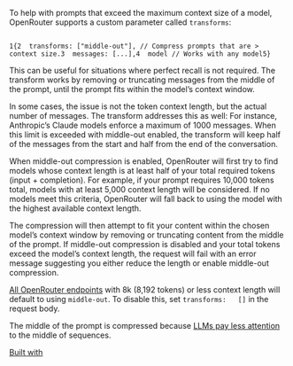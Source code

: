 To help with prompts that exceed the maximum context size of a model, OpenRouter supports a custom parameter called `transforms`:

```code-block text-sm

1{2  transforms: ["middle-out"], // Compress prompts that are > context size.3  messages: [...],4  model // Works with any model5}
```

This can be useful for situations where perfect recall is not required. The transform works by removing or truncating messages from the middle of the prompt, until the prompt fits within the model’s context window.

In some cases, the issue is not the token context length, but the actual number of messages. The transform addresses this as well: For instance, Anthropic’s Claude models enforce a maximum of 1000 messages. When this limit is exceeded with middle-out enabled, the transform will keep half of the messages from the start and half from the end of the conversation.

When middle-out compression is enabled, OpenRouter will first try to find models whose context length is at least half of your total required tokens (input + completion). For example, if your prompt requires 10,000 tokens total, models with at least 5,000 context length will be considered. If no models meet this criteria, OpenRouter will fall back to using the model with the highest available context length.

The compression will then attempt to fit your content within the chosen model’s context window by removing or truncating content from the middle of the prompt. If middle-out compression is disabled and your total tokens exceed the model’s context length, the request will fail with an error message suggesting you either reduce the length or enable middle-out compression.

[All OpenRouter endpoints](https://openrouter.ai/models) with 8k (8,192 tokens) or less context
length will default to using `middle-out`. To disable this, set `transforms:   []` in the request body.

The middle of the prompt is compressed because [LLMs pay less attention](https://arxiv.org/abs/2307.03172) to the middle of sequences.

[Built with](https://buildwithfern.com/?utm_campaign=buildWith&utm_medium=docs&utm_source=openrouter.ai)